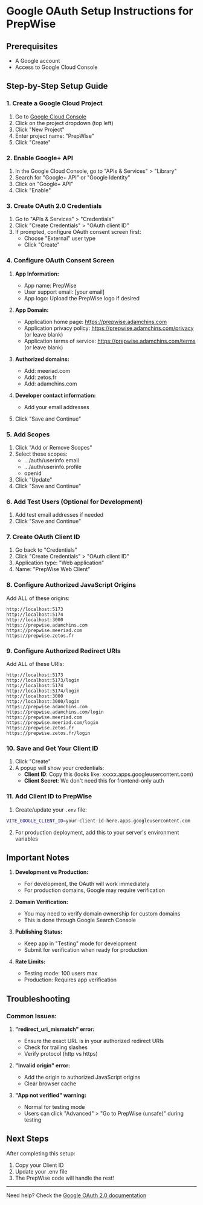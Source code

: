 # Google OAuth Setup Instructions for PrepWise

## Prerequisites
- A Google account
- Access to Google Cloud Console

## Step-by-Step Setup Guide

### 1. Create a Google Cloud Project

1. Go to [Google Cloud Console](https://console.cloud.google.com/)
2. Click on the project dropdown (top left)
3. Click "New Project"
4. Enter project name: "PrepWise"
5. Click "Create"

### 2. Enable Google+ API

1. In the Google Cloud Console, go to "APIs & Services" > "Library"
2. Search for "Google+ API" or "Google Identity"
3. Click on "Google+ API"
4. Click "Enable"

### 3. Create OAuth 2.0 Credentials

1. Go to "APIs & Services" > "Credentials"
2. Click "Create Credentials" > "OAuth client ID"
3. If prompted, configure OAuth consent screen first:
   - Choose "External" user type
   - Click "Create"

### 4. Configure OAuth Consent Screen

1. **App Information:**
   - App name: PrepWise
   - User support email: [your email]
   - App logo: Upload the PrepWise logo if desired

2. **App Domain:**
   - Application home page: https://prepwise.adamchins.com
   - Application privacy policy: https://prepwise.adamchins.com/privacy (or leave blank)
   - Application terms of service: https://prepwise.adamchins.com/terms (or leave blank)

3. **Authorized domains:**
   - Add: meeriad.com
   - Add: zetos.fr
   - Add: adamchins.com

4. **Developer contact information:**
   - Add your email addresses

5. Click "Save and Continue"

### 5. Add Scopes

1. Click "Add or Remove Scopes"
2. Select these scopes:
   - .../auth/userinfo.email
   - .../auth/userinfo.profile
   - openid
3. Click "Update"
4. Click "Save and Continue"

### 6. Add Test Users (Optional for Development)

1. Add test email addresses if needed
2. Click "Save and Continue"

### 7. Create OAuth Client ID

1. Go back to "Credentials"
2. Click "Create Credentials" > "OAuth client ID"
3. Application type: "Web application"
4. Name: "PrepWise Web Client"

### 8. Configure Authorized JavaScript Origins

Add ALL of these origins:
```
http://localhost:5173
http://localhost:5174
http://localhost:3000
https://prepwise.adamchins.com
https://prepwise.meeriad.com
https://prepwise.zetos.fr
```

### 9. Configure Authorized Redirect URIs

Add ALL of these URIs:
```
http://localhost:5173
http://localhost:5173/login
http://localhost:5174
http://localhost:5174/login
http://localhost:3000
http://localhost:3000/login
https://prepwise.adamchins.com
https://prepwise.adamchins.com/login
https://prepwise.meeriad.com
https://prepwise.meeriad.com/login
https://prepwise.zetos.fr
https://prepwise.zetos.fr/login
```

### 10. Save and Get Your Client ID

1. Click "Create"
2. A popup will show your credentials:
   - **Client ID**: Copy this (looks like: xxxxx.apps.googleusercontent.com)
   - **Client Secret**: We don't need this for frontend-only auth

### 11. Add Client ID to PrepWise

1. Create/update your `.env` file:
```bash
VITE_GOOGLE_CLIENT_ID=your-client-id-here.apps.googleusercontent.com
```

2. For production deployment, add this to your server's environment variables

## Important Notes

1. **Development vs Production:**
   - For development, the OAuth will work immediately
   - For production domains, Google may require verification

2. **Domain Verification:**
   - You may need to verify domain ownership for custom domains
   - This is done through Google Search Console

3. **Publishing Status:**
   - Keep app in "Testing" mode for development
   - Submit for verification when ready for production

4. **Rate Limits:**
   - Testing mode: 100 users max
   - Production: Requires app verification

## Troubleshooting

### Common Issues:

1. **"redirect_uri_mismatch" error:**
   - Ensure the exact URL is in your authorized redirect URIs
   - Check for trailing slashes
   - Verify protocol (http vs https)

2. **"Invalid origin" error:**
   - Add the origin to authorized JavaScript origins
   - Clear browser cache

3. **"App not verified" warning:**
   - Normal for testing mode
   - Users can click "Advanced" > "Go to PrepWise (unsafe)" during testing

## Next Steps

After completing this setup:
1. Copy your Client ID
2. Update your .env file
3. The PrepWise code will handle the rest!

---

Need help? Check the [Google OAuth 2.0 documentation](https://developers.google.com/identity/protocols/oauth2)
